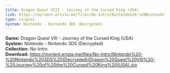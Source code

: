 ```yaml
---
title: Dragon Quest VIII - Journey of the Cursed King (USA)
link: https://myrient.erista.me/files/No-Intro/Nintendo%20-%20Nintendo%203DS%20(Decrypted)/Dragon%20Quest%20VIII%20-%20Journey%20of%20the%20Cursed%20King%20(USA).zip
type: single1
System: Nintendo - Nintendo 3DS (Decrypted)
---
```

<b>Game:</b> Dragon Quest VIII - Journey of the Cursed King (USA)<br>
<b>System:</b> Nintendo - Nintendo 3DS (Decrypted)<br>
<b>Collection:</b> No-Intro<br>
<b>Download:</b> https://myrient.erista.me/files/No-Intro/Nintendo%20-%20Nintendo%203DS%20(Decrypted)/Dragon%20Quest%20VIII%20-%20Journey%20of%20the%20Cursed%20King%20(USA).zip